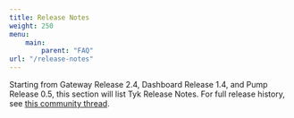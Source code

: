 ```yaml
---
title: Release Notes
weight: 250
menu:
    main:
        parent: "FAQ"
url: "/release-notes"
---
```


Starting from Gateway Release 2.4, Dashboard Release 1.4, and Pump Release 0.5, this section will list Tyk Release Notes.
For full release history, see [this community thread](https://community.tyk.io/c/releases).

